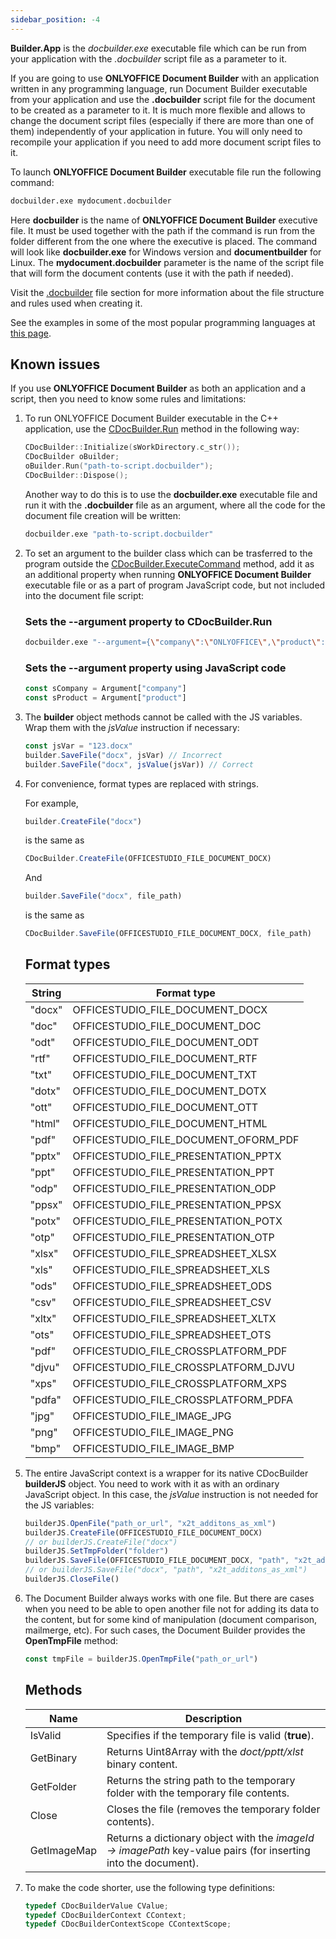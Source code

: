```yaml
---
sidebar_position: -4
---
```


**Builder.App** is the *docbuilder.exe* executable file which can be run from your application with the *.docbuilder* script file as a parameter to it.

If you are going to use **ONLYOFFICE Document Builder** with an application written in any programming language, run Document Builder executable from your application and use the **.docbuilder** script file for the document to be created as a parameter to it. It is much more flexible and allows to change the document script files (especially if there are more than one of them) independently of your application in future. You will only need to recompile your application if you need to add more document script files to it.

To launch **ONLYOFFICE Document Builder** executable file run the following command:

```sh
docbuilder.exe mydocument.docbuilder
```

Here **docbuilder** is the name of **ONLYOFFICE Document Builder** executive file. It must be used together with the path if the command is run from the folder different from the one where the executive is placed. The command will look like **docbuilder.exe** for Windows version and **documentbuilder** for Linux. The **mydocument.docbuilder** parameter is the name of the script file that will form the document contents (use it with the path if needed).

Visit the [.docbuilder](./Using%20.docbuilder%20file.md) file section for more information about the file structure and rules used when creating it.

See the examples in some of the most popular programming languages at [this page](../Builder%20Server/Overview.md).

## Known issues

If you use **ONLYOFFICE Document Builder** as both an application and a script, then you need to know some rules and limitations:

1. To run ONLYOFFICE Document Builder executable in the C++ application, use the [CDocBuilder.Run](../Builder%20Framework/C++/CDocBuilder/Run.md) method in the following way:

   ```cpp
   CDocBuilder::Initialize(sWorkDirectory.c_str());
   CDocBuilder oBuilder;
   oBuilder.Run("path-to-script.docbuilder");
   CDocBuilder::Dispose();
   ```

   Another way to do this is to use the **docbuilder.exe** executable file and run it with the **.docbuilder** file as an argument, where all the code for the document file creation will be written:

   ```sh
   docbuilder.exe "path-to-script.docbuilder"
   ```

2. To set an argument to the builder class which can be trasferred to the program outside the [CDocBuilder.ExecuteCommand](../Builder%20Framework/C++/CDocBuilder/ExecuteCommand.md) method, add it as an additional property when running **ONLYOFFICE Document Builder** executable file or as a part of program JavaScript code, but not included into the document file script:

   ### Sets the --argument property to CDocBuilder.Run

   ```sh
   docbuilder.exe "--argument={\"company\":\"ONLYOFFICE\",\"product\":\"ONLYOFFICE Document Builder\"}" "path-to-script.docbuilder"
   ```

   ### Sets the --argument property using JavaScript code

   ``` ts
   const sCompany = Argument["company"]
   const sProduct = Argument["product"]
   ```

3. The **builder** object methods cannot be called with the JS variables. Wrap them with the *jsValue* instruction if necessary:

   ``` ts
   const jsVar = "123.docx"
   builder.SaveFile("docx", jsVar) // Incorrect
   builder.SaveFile("docx", jsValue(jsVar)) // Correct
   ```

4. For convenience, format types are replaced with strings.

   For example,

   ``` ts
   builder.CreateFile("docx")
   ```

   is the same as

   ``` ts
   CDocBuilder.CreateFile(OFFICESTUDIO_FILE_DOCUMENT_DOCX)
   ```

   And

   ``` ts
   builder.SaveFile("docx", file_path)
   ```

   is the same as

   ``` ts
   CDocBuilder.SaveFile(OFFICESTUDIO_FILE_DOCUMENT_DOCX, file_path)
   ```

   ## Format types

   | String | Format type                                       |
   | ------ | ------------------------------------------------- |
   | "docx" | OFFICESTUDIO\_FILE\_DOCUMENT\_DOCX                |
   | "doc"  | OFFICESTUDIO\_FILE\_DOCUMENT\_DOC                 |
   | "odt"  | OFFICESTUDIO\_FILE\_DOCUMENT\_ODT                 |
   | "rtf"  | OFFICESTUDIO\_FILE\_DOCUMENT\_RTF                 |
   | "txt"  | OFFICESTUDIO\_FILE\_DOCUMENT\_TXT                 |
   | "dotx" | OFFICESTUDIO\_FILE\_DOCUMENT\_DOTX                |
   | "ott"  | OFFICESTUDIO\_FILE\_DOCUMENT\_OTT                 |
   | "html" | OFFICESTUDIO\_FILE\_DOCUMENT\_HTML                |
   | "pdf"  | OFFICESTUDIO\_FILE\_DOCUMENT\_OFORM\_PDF          |
   | "pptx" | OFFICESTUDIO\_FILE\_PRESENTATION\_PPTX            |
   | "ppt"  | OFFICESTUDIO\_FILE\_PRESENTATION\_PPT             |
   | "odp"  | OFFICESTUDIO\_FILE\_PRESENTATION\_ODP             |
   | "ppsx" | OFFICESTUDIO\_FILE\_PRESENTATION\_PPSX            |
   | "potx" | OFFICESTUDIO\_FILE\_PRESENTATION\_POTX            |
   | "otp"  | OFFICESTUDIO\_FILE\_PRESENTATION\_OTP             |
   | "xlsx" | OFFICESTUDIO\_FILE\_SPREADSHEET\_XLSX             |
   | "xls"  | OFFICESTUDIO\_FILE\_SPREADSHEET\_XLS              |
   | "ods"  | OFFICESTUDIO\_FILE\_SPREADSHEET\_ODS              |
   | "csv"  | OFFICESTUDIO\_FILE\_SPREADSHEET\_CSV              |
   | "xltx" | OFFICESTUDIO\_FILE\_SPREADSHEET\_XLTX             |
   | "ots"  | OFFICESTUDIO\_FILE\_SPREADSHEET\_OTS              |
   | "pdf"  | OFFICESTUDIO\_FILE\_CROSSPLATFORM\_PDF            |
   | "djvu" | OFFICESTUDIO\_FILE\_CROSSPLATFORM\_DJVU           |
   | "xps"  | OFFICESTUDIO\_FILE\_CROSSPLATFORM\_XPS            |
   | "pdfa" | OFFICESTUDIO\_FILE\_CROSSPLATFORM\_PDFA           |
   | "jpg"  | OFFICESTUDIO\_FILE\_IMAGE\_JPG                    |
   | "png"  | OFFICESTUDIO\_FILE\_IMAGE\_PNG                    |
   | "bmp"  | OFFICESTUDIO\_FILE\_IMAGE\_BMP                    |

5. The entire JavaScript context is a wrapper for its native CDocBuilder **builderJS** object. You need to work with it as with an ordinary JavaScript object. In this case, the *jsValue* instruction is not needed for the JS variables:

   ``` ts
   builderJS.OpenFile("path_or_url", "x2t_additons_as_xml")
   builderJS.CreateFile(OFFICESTUDIO_FILE_DOCUMENT_DOCX)
   // or builderJS.CreateFile("docx")
   builderJS.SetTmpFolder("folder")
   builderJS.SaveFile(OFFICESTUDIO_FILE_DOCUMENT_DOCX, "path", "x2t_additons_as_xml")
   // or builderJS.SaveFile("docx", "path", "x2t_additons_as_xml")
   builderJS.CloseFile()
   ```

6. The Document Builder always works with one file. But there are cases when you need to be able to open another file not for adding its data to the content, but for some kind of manipulation (document comparison, mailmerge, etc). For such cases, the Document Builder provides the **OpenTmpFile** method:

   ``` ts
   const tmpFile = builderJS.OpenTmpFile("path_or_url")
   ```

   ## Methods

   | Name        | Description                                                                                                    |
   | ----------- | -------------------------------------------------------------------------------------------------------------- |
   | IsValid     | Specifies if the temporary file is valid (**true**).                                                           |
   | GetBinary   | Returns Uint8Array with the *doct/pptt/xlst* binary content.                                                   |
   | GetFolder   | Returns the string path to the temporary folder with the temporary file contents.                              |
   | Close       | Closes the file (removes the temporary folder contents).                                                       |
   | GetImageMap | Returns a dictionary object with the *imageId -> imagePath* key-value pairs (for inserting into the document). |

7. To make the code shorter, use the following type definitions:

   ```cpp
   typedef CDocBuilderValue CValue;
   typedef CDocBuilderContext CContext;
   typedef CDocBuilderContextScope CContextScope;
   ```
